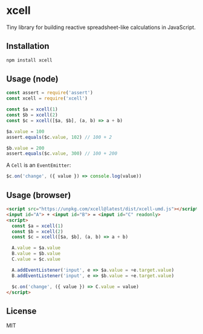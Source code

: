 # xcell

Tiny library for building reactive spreadsheet-like calculations in JavaScript.

## Installation

```bash
npm install xcell
```

## Usage (node)

```javascript
const assert = require('assert')
const xcell = require('xcell')

const $a = xcell(1)
const $b = xcell(2)
const $c = xcell([$a, $b], (a, b) => a + b)

$a.value = 100
assert.equals($c.value, 102) // 100 + 2

$b.value = 200
assert.equals($c.value, 300) // 100 + 200
```

A `Cell` is an `EventEmitter`:

```javascript
$c.on('change', ({ value }) => console.log(value))
```

## Usage (browser)

```html
<script src="https://unpkg.com/xcell@latest/dist/xcell-umd.js"></script>
<input id="A"> + <input id="B"> = <input id="C" readonly>
<script>
  const $a = xcell(1)
  const $b = xcell(2)
  const $c = xcell([$a, $b], (a, b) => a + b)

  A.value = $a.value
  B.value = $b.value
  C.value = $c.value

  A.addEventListener('input', e => $a.value = +e.target.value)
  B.addEventListener('input', e => $b.value = +e.target.value)

  $c.on('change', ({ value }) => C.value = value)
</script>
```

## License

MIT
